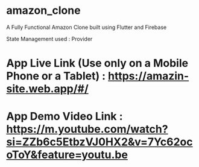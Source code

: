 # amazon_clone

A Fully Functional Amazon Clone built using Flutter and Firebase 

State Management used : Provider

# App Live Link (Use only on a Mobile Phone or a Tablet) : https://amazin-site.web.app/#/

# App Demo Video Link : https://m.youtube.com/watch?si=ZZb6c5EtbzVJ0HX2&v=7Yc62ocoToY&feature=youtu.be



